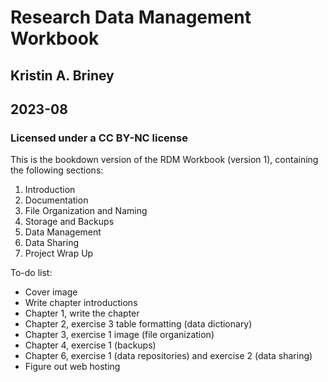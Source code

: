 # Research Data Management Workbook
## Kristin A. Briney
## 2023-08

### Licensed under a CC BY-NC license

This is the bookdown version of the RDM Workbook (version 1), containing the following sections:

1. Introduction
2. Documentation
3. File Organization and Naming
4. Storage and Backups
5. Data Management
6. Data Sharing
7. Project Wrap Up

To-do list:
* Cover image
* Write chapter introductions
* Chapter 1, write the chapter
* Chapter 2, exercise 3 table formatting (data dictionary)
* Chapter 3, exercise 1 image (file organization)
* Chapter 4, exercise 1 (backups)
* Chapter 6, exercise 1 (data repositories) and exercise 2 (data sharing)
* Figure out web hosting